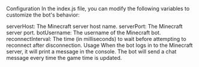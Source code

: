 Configuration
In the index.js file, you can modify the following variables to customize the bot's behavior:

serverHost: The Minecraft server host name.
serverPort: The Minecraft server port.
botUsername: The username of the Minecraft bot.
reconnectInterval: The time (in milliseconds) to wait before attempting to reconnect after disconnection.
Usage
When the bot logs in to the Minecraft server, it will print a message in the console.
The bot will send a chat message every time the game time is updated.
